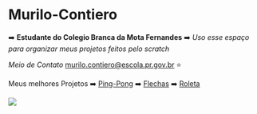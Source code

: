 # Murilo-Contiero
  ➡️ **Estudante do Colegio Branca da Mota Fernandes**
  ➡️  _Uso esse espaço para organizar meus projetos feitos pelo scratch_

_Meio de Contato_ murilo.contiero@escola.pr.gov.br ⭐

Meus melhores Projetos
➡️ [Ping-Pong](https://editor.p5js.org/murilo.contiero/full/gbTZ56Hui)
➡️ [Flechas](https://scratch.mit.edu/projects/847883869)
➡️ [Roleta](https://scratch.mit.edu/projects/820400699)

![](https://media.tenor.com/X0bjpyZqneIAAAAd/zoro-one-piece-wano.gif)
